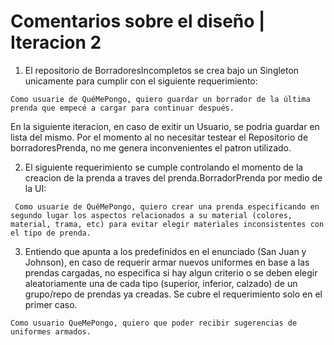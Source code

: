 # Comentarios sobre el diseño | **Iteracion 2**

 1. El repositorio de BorradoresIncompletos se crea bajo un Singleton unicamente para cumplir con el siguiente requerimiento:
```
Como usuarie de QuéMePongo, quiero guardar un borrador de la última prenda que empecé a cargar para continuar después.
```
En la siguiente iteracion, en caso de exitir un Usuario, se podria guardar en lista del mismo. Por el momento al no necesitar testear el Repositorio de borradoresPrenda, no me genera inconvenientes el patron utilizado.

 2. El siguiente requerimiento se cumple controlando el momento de la creacion de la prenda a traves del prenda.BorradorPrenda por medio de la UI:
```
 Como usuarie de QuéMePongo, quiero crear una prenda especificando en segundo lugar los aspectos relacionados a su material (colores, material, trama, etc) para evitar elegir materiales inconsistentes con el tipo de prenda.
```

 3. Entiendo que apunta a los predefinidos en el enunciado (San Juan y Johnson), en caso de requerir armar nuevos uniformes en base a las prendas cargadas, no especifica si hay algun criterio o se deben elegir aleatoriamente una de cada tipo (superior, inferior, calzado) de un grupo/repo de prendas ya creadas. Se cubre el requerimiento solo en el primer caso.
```
Como usuario QueMePongo, quiero que poder recibir sugerencias de uniformes armados.
```